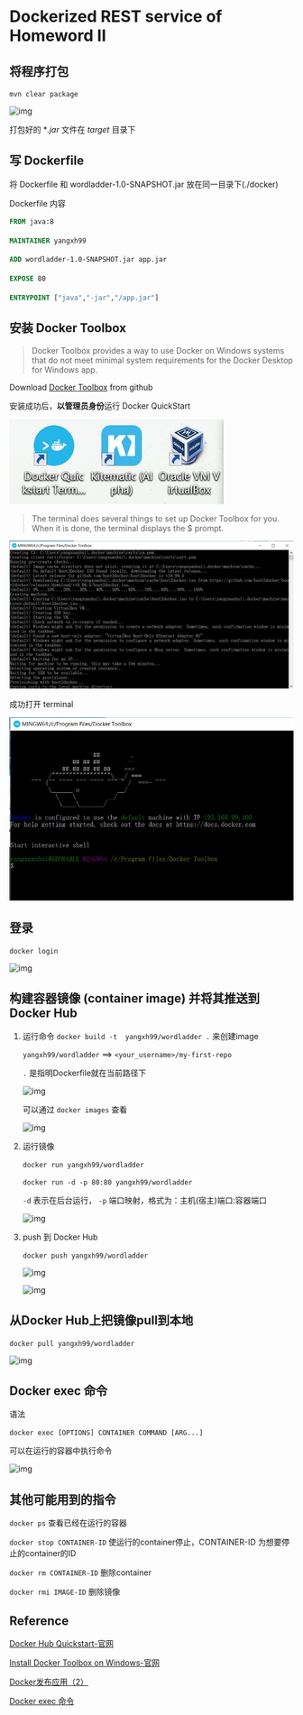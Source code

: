 # Dockerized REST service of Homeword II

## 将程序打包

```mvn clear package```

![img](./img/jar.JPG)

打包好的 **.jar* 文件在 *target* 目录下

## 写 Dockerfile

将 Dockerfile 和 wordladder-1.0-SNAPSHOT.jar 放在同一目录下(./docker)

Dockerfile 内容

```Dockerfile
FROM java:8

MAINTAINER yangxh99

ADD wordladder-1.0-SNAPSHOT.jar app.jar

EXPOSE 80

ENTRYPOINT ["java","-jar","/app.jar"]
```

## 安装 Docker Toolbox

> Docker Toolbox provides a way to use Docker on Windows systems that do not meet minimal system requirements for the Docker Desktop for Windows app.

Download [Docker Toolbox](https://github.com/docker/toolbox/releases) from github

安装成功后，**以管理员身份**运行 Docker QuickStart

![img](./img/docker_quickstart.JPG)

> The terminal does several things to set up Docker Toolbox for you. When it is done, the terminal displays the $ prompt.

![img](./img/start.jpg)

成功打开 terminal

![img](./img/success.jpg)

## 登录

```docker login```

![img](./img/login.jpg)

## 构建容器镜像 (container image) 并将其推送到Docker Hub

1. 运行命令
   ```docker build -t  yangxh99/wordladder .``` 来创建image

   ```yangxh99/wordladder```  ==> ```<your_username>/my-first-repo```

   ```.``` 是指明Dockerfile就在当前路径下

    ![img](./img/build.jpg)

    可以通过 ```docker images``` 查看

    ![img](./img/images.jpg)

2. 运行镜像

    ```docker run yangxh99/wordladder```

    ```docker run -d -p 80:80 yangxh99/wordladder```

    ```-d``` 表示在后台运行，    ```-p``` 端口映射，格式为：主机(宿主)端口:容器端口

    ![img](./img/run.jpg)

3. push 到 Docker Hub

    ```docker push yangxh99/wordladder```

    ![img](./img/push.jpg)

    ![img](./img/dockerhub.jpg)

## 从Docker Hub上把镜像pull到本地

```docker pull yangxh99/wordladder```

![img](./img/pull.jpg)

## Docker exec 命令

语法

```docker exec [OPTIONS] CONTAINER COMMAND [ARG...]```

可以在运行的容器中执行命令

![img](./img/exec.jpg)

## 其他可能用到的指令

```docker ps``` 查看已经在运行的容器

```docker stop CONTAINER-ID``` 使运行的container停止，CONTAINER-ID 为想要停止的container的ID

```docker rm CONTAINER-ID``` 删除container

```docker rmi IMAGE-ID``` 删除镜像

## Reference

[Docker Hub Quickstart-官网](https://docs.docker.com/docker-hub/)

[Install Docker Toolbox on Windows-官网](https://docs.docker.com/toolbox/toolbox_install_windows/)

[Docker发布应用（2）](https://www.jianshu.com/p/d05642c32929)

[Docker exec 命令](https://www.runoob.com/docker/docker-exec-command.html)